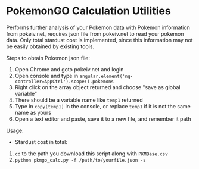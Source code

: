 # PokemonGO Calculation Utilities
Performs further analysis of your Pokemon data with Pokemon information from pokeiv.net, requires json file from pokeiv.net to read your pokemon data. 
Only total stardust cost is implemented, since this information may not be easily obtained by existing tools. 

Steps to obtain Pokemon json file:

1. Open Chrome and goto pokeiv.net and login
2. Open console and type in `angular.element('ng-controller=AppCtrl').scope().pokemons`
3. Right click on the array object returned and choose "save as global variable"
4. There should be a variable name like `temp1` returned
5. Type in `copy(temp1)` in the console, or replace `temp1` if it is not the same name as yours
6. Open a text editor and paste, save it to a new file, and remember it path

Usage:

- Stardust cost in total:

1. `cd` to the path you download this script along with `PKMBase.csv`
2. `python pkmgo_calc.py -f /path/to/yourfile.json -s`

